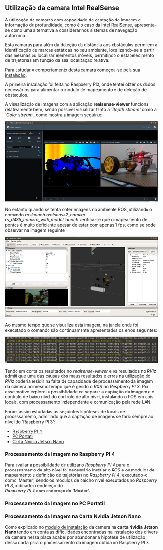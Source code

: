 ## Utilização da camara Intel RealSense
A utilização de camaras com capacidade de captação de imagem e informação de profundidade, como é o caso da [Intel RealSense](./Camara%20Intel%20RealSense.md), apresenta-se como uma alternativa a considerar nos sistemas de navegação autónoma.

Esta camaras para além da deteção da distância aos obstáculos permitem a identificação de marcas estáticas no seu ambiente, localizando-se a partir das mesmas ou localizar elementos móveis, permitindo o estabelecimento de trajetórias em função da sua localização relativa.

Para estudar o comportamento desta camara começou-se pela [sua instalação](./Instalação%20da%20camara%20Intel%20RealSense.md).

A primeira instalação foi feita no Raspberry PI3, onde tentei obter os dados necessários para alimentar o modulo de mapeamento e de deteção de obstaculos.

A visualização de imagens com a aplicação __realsense-viewer__ funciona relativamente bem, sendo possivel visualizar tanto a _'Depth stream'_ como a _'Color stream'_, como mostra a imagem seguinte:

![realsense-viewer-rpi3](../imgs/realsense-viewer-rpi3.jpg)

No entanto quando se tenta obter imagens no ambiente ROS, utilizando o comando _roslaunch realsense2_camera rs_d435_camera_with_model.launch_ verifica-se que o mapeamento de pontos é muito deficiente apesar de estar com apenas 1 fps, como se pode observar na imagem seguinte:

![RViz-camera-model](../imgs/RViz-camera-model.jpg)

Ao mesmo tempo que se visualiza esta imagem, na janela onde foi executado o comando são continuamente apresentados os erros seguintes:

![erros-RViz-camera-model](../imgs/erros-RViz-camera-model.jpg)

Tendo em conta os resultados no _realsense-viewer_ e os resultados no _RViz_ admiti que uma das causas dos maus resultados e erros na utilização do _RViz_ poderia residir na falta de capacidade de processamento da imagem da câmera ao mesmo tempo que é gerido o _ROS_ no _Raspberry PI 3_. Por esse motivo explorei a possibilidade de separar a captação da imagem e o controlo de baixo nível do controlo de alto nível, instalando o ROS em dois locais, com processamento independente e comunicação pela rede LAN.

Foram assim estudadas as seguintes hipóteses de locais de processamento, admitindo que a captação de imagens se faria sempre ao nível do 'Raspberry PI 3':
- [Raspberry PI 4](#Processamento-da-Imagem-no-Raspberry-PI-4)
- [PC Portatil](#Processamento-da-Imagem-no-PC-Portatil)
- [Carta Nvidia Jetson Nano](#Processamento-da-Imagem-na-Carta-Nvidia-Jetson-Nano)

### Processamento da Imagem no Raspberry PI 4

Para avaliar a possibilidade de utilizar o _Raspberry PI 4_ para o processamento de alto nível foi necessário instalar o _ROS_ e os modulos de mapeamento e definição de trajetórias no _Raspberry PI 4_, executado-o como 'Master', sendo os modulos de baicho nível executados no _Raspberry PI 3_, indicado o endereço do  
_Raspberry PI 4_ com endereço do 'Master'.


### Processamento da Imagem no PC Portatil

### Processamento da Imagem na Carta Nvidia Jetson Nano

Como explicado no [modulo de instalação](../docs/Instalação%20da%20camara%20Intel%20RealSense.md#instalação-do-sdk-da-camara) da camera na __carta Nvidia Jetson Nano__ tendo em conta as dificuldades encontradas na instalação dos drivers da camara nessa placa acabei por abandonar a hipotese de utilização dessa carta para o processamento da imagem obtida no Raspberry PI 3.
